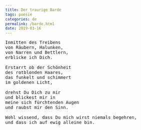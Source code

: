 ```yaml
---
title: Der traurige Barde
tags: poesie
categories: de
permalink: /barde.html
date: 2019-03-16
---
```


<pre>
Inmitten des Treibens
von Räubern, Halunken,
von Narren und Bettlern,
erblicke ich Dich.

Erstarrt ob der Schönheit
des rotblonden Haares,
das funkelt und schimmert
im goldenen Licht,

drehst Du Dich zu mir
und blickest mir in
meine sich fürchtenden Augen
und raubst mir den Sinn.

Wohl wissend, dass Du mich wirst niemals begehren,
und dass ich auf ewig alleine bin.
</pre>